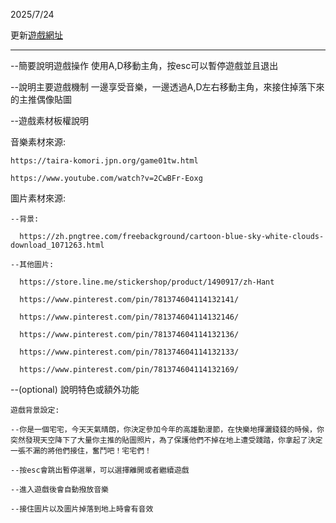 2025/7/24

更新[遊戲網址](https://iceteaoxo.github.io/UnityHw1/)

---

--簡要說明遊戲操作 使用A,D移動主角，按esc可以暫停遊戲並且退出

--說明主要遊戲機制 一邊享受音樂，一邊透過A,D左右移動主角，來接住掉落下來的主推偶像貼圖

--遊戲素材板權說明

  音樂素材來源:
  
    https://taira-komori.jpn.org/game01tw.html
    
    https://www.youtube.com/watch?v=2CwBFr-Eoxg
    
   圖片素材來源:
   
   
    --背景:
    
      https://zh.pngtree.com/freebackground/cartoon-blue-sky-white-clouds-download_1071263.html
      
    --其他圖片:
    
      https://store.line.me/stickershop/product/1490917/zh-Hant
      
      https://www.pinterest.com/pin/781374604114132141/

      https://www.pinterest.com/pin/781374604114132146/

      https://www.pinterest.com/pin/781374604114132136/

      https://www.pinterest.com/pin/781374604114132133/

      https://www.pinterest.com/pin/781374604114132169/
      
--(optional) 說明特色或額外功能

    遊戲背景設定:
    
    --你是一個宅宅，今天天氣晴朗，你決定參加今年的高雄動漫節，在快樂地揮灑錢錢的時候，你突然發現天空降下了大量你主推的貼圖照片，為了保護他們不掉在地上遭受踐踏，你拿起了決定一張不漏的將他們接住，奮鬥吧！宅宅們！
    
    --按esc會跳出暫停選單，可以選擇離開或者繼續遊戲
    
    --進入遊戲後會自動撥放音樂
    
    --接住圖片以及圖片掉落到地上時會有音效

